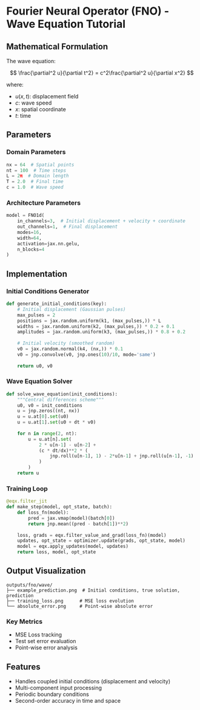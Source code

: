 # Fourier Neural Operator (FNO) - Wave Equation Tutorial

## Mathematical Formulation

The wave equation:

$$
\frac{\partial^2 u}{\partial t^2} = c^2\frac{\partial^2 u}{\partial x^2}
$$

where:
- $u(x,t)$: displacement field
- $c$: wave speed
- $x$: spatial coordinate
- $t$: time

## Parameters

### Domain Parameters
```python
nx = 64  # Spatial points
nt = 100  # Time steps
L = 2π  # Domain length
T = 2.0  # Final time
c = 1.0  # Wave speed
```

### Architecture Parameters
```python
model = FNO1d(
    in_channels=3,  # Initial displacement + velocity + coordinate
    out_channels=1,  # Final displacement
    modes=16,
    width=64,
    activation=jax.nn.gelu,
    n_blocks=4
)
```

## Implementation

### Initial Conditions Generator
```python
def generate_initial_conditions(key):
    # Initial displacement (Gaussian pulses)
    max_pulses = 2
    positions = jax.random.uniform(k1, (max_pulses,)) * L
    widths = jax.random.uniform(k2, (max_pulses,)) * 0.2 + 0.1
    amplitudes = jax.random.uniform(k3, (max_pulses,)) * 0.8 + 0.2
    
    # Initial velocity (smoothed random)
    v0 = jax.random.normal(k4, (nx,)) * 0.1
    v0 = jnp.convolve(v0, jnp.ones(10)/10, mode='same')
    
    return u0, v0
```

### Wave Equation Solver
```python
def solve_wave_equation(init_conditions):
    """Central differences scheme"""
    u0, v0 = init_conditions
    u = jnp.zeros((nt, nx))
    u = u.at[0].set(u0)
    u = u.at[1].set(u0 + dt * v0)
    
    for n in range(2, nt):
        u = u.at[n].set(
            2 * u[n-1] - u[n-2] + 
            (c * dt/dx)**2 * (
                jnp.roll(u[n-1], 1) - 2*u[n-1] + jnp.roll(u[n-1], -1)
            )
        )
    return u
```

### Training Loop
```python
@eqx.filter_jit
def make_step(model, opt_state, batch):
    def loss_fn(model):
        pred = jax.vmap(model)(batch[0])
        return jnp.mean((pred - batch[1])**2)
    
    loss, grads = eqx.filter_value_and_grad(loss_fn)(model)
    updates, opt_state = optimizer.update(grads, opt_state, model)
    model = eqx.apply_updates(model, updates)
    return loss, model, opt_state
```

## Output Visualization

```
outputs/fno/wave/
├── example_prediction.png  # Initial conditions, true solution, prediction
├── training_loss.png      # MSE loss evolution
└── absolute_error.png     # Point-wise absolute error
```

### Key Metrics
- MSE Loss tracking
- Test set error evaluation
- Point-wise error analysis

## Features
- Handles coupled initial conditions (displacement and velocity)
- Multi-component input processing
- Periodic boundary conditions
- Second-order accuracy in time and space